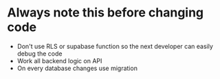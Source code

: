 # Always note this before changing code
- Don't use RLS or supabase function so the next developer can easily debug the code
- Work all backend logic on API
- On every database changes use migration